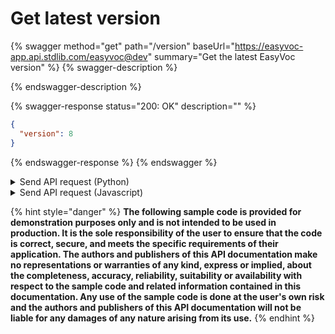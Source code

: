 # Get latest version

{% swagger method="get" path="/version" baseUrl="https://easyvoc-app.api.stdlib.com/easyvoc@dev" summary="Get the latest EasyVoc version" %}
{% swagger-description %}

{% endswagger-description %}

{% swagger-response status="200: OK" description="" %}
```json
{
  "version": 8
}
```
{% endswagger-response %}
{% endswagger %}

<details>

<summary>Send API request (Python)</summary>

```python
import requests

def get_info_from_api():
    API_ENDPOINT = "https://easyvoc-app.api.stdlib.com/easyvoc@dev/version/"
    response = requests.get(API_ENDPOINT)
    return response.json()

if __name__ == '__main__':
    result = get_info_from_api()
    print(result)

```

</details>

<details>

<summary>Send API request (Javascript)</summary>

```javascript
fetch("https://easyvoc-app.api.stdlib.com/easyvoc@dev/version/")
.then(response => response.json())                                                                        
.then(data => {
  console.log(data);
})
.catch(error => console.error(error));

```

</details>

{% hint style="danger" %}
**The following sample code is provided for demonstration purposes only and is not intended to be used in production. It is the sole responsibility of the user to ensure that the code is correct, secure, and meets the specific requirements of their application. The authors and publishers of this API documentation make no representations or warranties of any kind, express or implied, about the completeness, accuracy, reliability, suitability or availability with respect to the sample code and related information contained in this documentation. Any use of the sample code is done at the user's own risk and the authors and publishers of this API documentation will not be liable for any damages of any nature arising from its use.**
{% endhint %}
